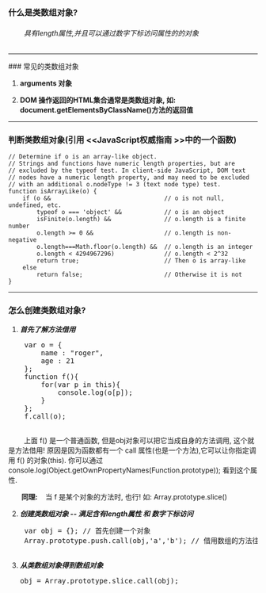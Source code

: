 ### 什么是类数组对象?

###### &nbsp;&nbsp;&nbsp;&nbsp;&nbsp;&nbsp;&nbsp;&nbsp;具有length属性,并且可以通过数字下标访问属性的的对象

<hr>
### 常见的类数组对象
 
1. **arguments 对象**

2. **DOM 操作返回的HTML集合通常是类数组对象, 如: document.getElementsByClassName()方法的返回值**

<hr>

### 判断类数组对象(引用 &lt;&lt;JavaScript权威指南 &gt;&gt;中的一个函数)

	// Determine if o is an array-like object.
	// Strings and functions have numeric length properties, but are 
	// excluded by the typeof test. In client-side JavaScript, DOM text
	// nodes have a numeric length property, and may need to be excluded 
	// with an additional o.nodeType != 3 (text node type) test.  
	function isArrayLike(o) {
	    if (o &&                                // o is not null, undefined, etc.
	        typeof o === 'object' &&            // o is an object
	        isFinite(o.length) &&               // o.length is a finite number
	        o.length >= 0 &&                    // o.length is non-negative
	        o.length===Math.floor(o.length) &&  // o.length is an integer
	        o.length < 4294967296)              // o.length < 2^32
	        return true;                        // Then o is array-like
	    else
	        return false;                       // Otherwise it is not
	}

<hr>

### 怎么创建类数组对象?

1. ***首先了解方法借用***
    
	<pre>
    var o = {
	    name : "roger",
	    age : 21
	};
	function f(){
	    for(var p in this){
	        console.log(o[p]);
	    }
	};
	f.call(o);
	</pre>

&nbsp;&nbsp;&nbsp;&nbsp;&nbsp;&nbsp;&nbsp;&nbsp;上面 f() 是一个普通函数, 但是obj对象可以把它当成自身的方法调用, 这个就是方法借用! 原因是因为函数都有一个 call 属性(也是一个方法),它可以让你指定调用 f() 的对象(this). 你可以通过 console.log(Object.getOwnPropertyNames(Function.prototype)); 看到这个属性.

**&nbsp;&nbsp;&nbsp;&nbsp;&nbsp;&nbsp;&nbsp;&nbsp;同理:**&nbsp;&nbsp;&nbsp;&nbsp;当 f 是某个对象的方法时, 也行! 如: Array.prototype.slice()
        
2. ***创建类数组对象 -- 满足含有length属性 和 数字下标访问***
	
	<pre>
    var obj = {}; // 首先创建一个对象
    Array.prototype.push.call(obj,'a','b'); // 借用数组的方法往对象里面添加元素
	</pre>
        
3. ***从类数组对象得到数组对象***

    <pre>obj = Array.prototype.slice.call(obj);</pre>
        

    
